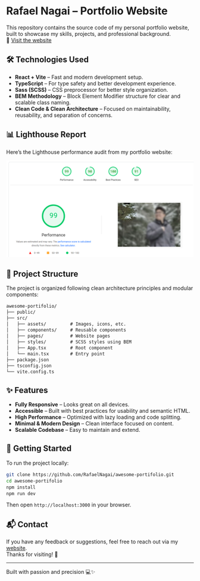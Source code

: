 # Rafael Nagai – Portfolio Website

This repository contains the source code of my personal portfolio website, built to showcase my skills, projects, and professional background.  
🔗 [Visit the website](https://rafael-nagai.vercel.app/)

## 🛠️ Technologies Used

- **React + Vite** – Fast and modern development setup.
- **TypeScript** – For type safety and better development experience.
- **Sass (SCSS)** – CSS preprocessor for better style organization.
- **BEM Methodology** – Block Element Modifier structure for clear and scalable class naming.
- **Clean Code & Clean Architecture** – Focused on maintainability, reusability, and separation of concerns.

## 📊 Lighthouse Report

Here’s the Lighthouse performance audit from my portfolio website:

![Lighthouse Report](./assets/lighthouse-report.png)

## 📁 Project Structure

The project is organized following clean architecture principles and modular components:

```
awesome-portifolio/
├── public/
├── src/
│   ├── assets/         # Images, icons, etc.
│   ├── components/     # Reusable components
│   ├── pages/          # Website pages
│   ├── styles/         # SCSS styles using BEM
│   ├── App.tsx         # Root component
│   └── main.tsx        # Entry point
├── package.json
├── tsconfig.json
└── vite.config.ts
```

## ✨ Features

- **Fully Responsive** – Looks great on all devices.
- **Accessible** – Built with best practices for usability and semantic HTML.
- **High Performance** – Optimized with lazy loading and code splitting.
- **Minimal & Modern Design** – Clean interface focused on content.
- **Scalable Codebase** – Easy to maintain and extend.

## 🚀 Getting Started

To run the project locally:

```bash
git clone https://github.com/RafaelNagai/awesome-portifolio.git
cd awesome-portifolio
npm install
npm run dev
```

Then open `http://localhost:3000` in your browser.

## 📬 Contact

If you have any feedback or suggestions, feel free to reach out via my [website](https://rafael-nagai.vercel.app/).  
Thanks for visiting! 👋

---

Built with passion and precision 💻✨
